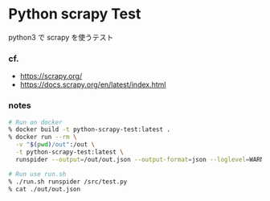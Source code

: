 Python scrapy Test
==================

python3 で scrapy を使うテスト

### cf.
- https://scrapy.org/
- https://docs.scrapy.org/en/latest/index.html


### notes
```bash
# Run on docker
% docker build -t python-scrapy-test:latest .
% docker run --rm \
  -v "$(pwd)/out":/out \
  -t python-scrapy-test:latest \
  runspider --output=/out/out.json --output-format=json --loglevel=WARN /src/test.py

# Run use run.sh
% ./run.sh runspider /src/test.py
% cat ./out/out.json
```
